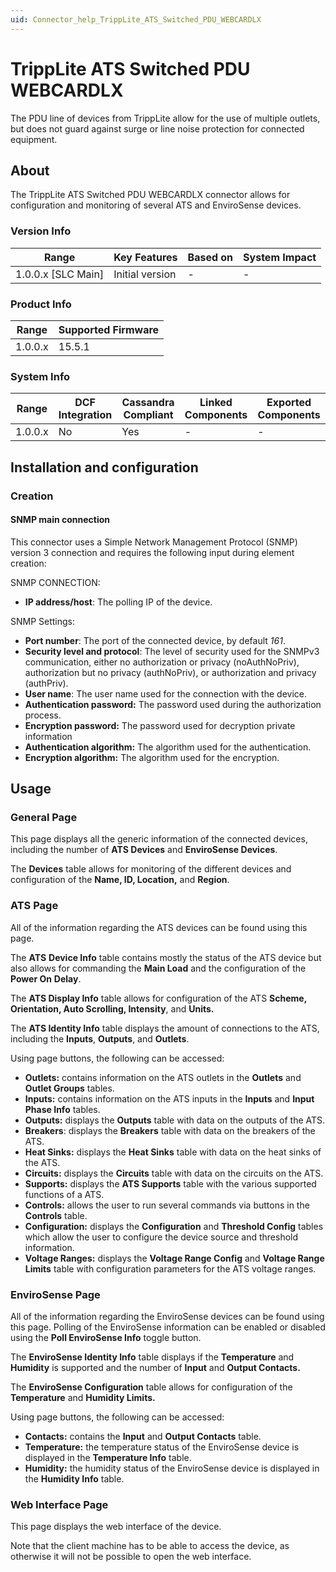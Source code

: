 ```yaml
---
uid: Connector_help_TrippLite_ATS_Switched_PDU_WEBCARDLX
---
```


# TrippLite ATS Switched PDU WEBCARDLX

The PDU line of devices from TrippLite allow for the use of multiple outlets, but does not guard against surge or line noise protection for connected equipment.

## About

The TrippLite ATS Switched PDU WEBCARDLX connector allows for configuration and monitoring of several ATS and EnviroSense devices.

### Version Info

| Range                | Key Features     | Based on     | System Impact     |
|----------------------|------------------|--------------|-------------------|
| 1.0.0.x [SLC Main]   | Initial version  | -            | -                 |

### Product Info

| Range     | Supported Firmware     |
|-----------|------------------------|
| 1.0.0.x   | 15.5.1                 |

### System Info

| Range     | DCF Integration     | Cassandra Compliant     | Linked Components     | Exported Components     |
|-----------|---------------------|-------------------------|-----------------------|-------------------------|
| 1.0.0.x   | No                  | Yes                     | -                     | -                       |

## Installation and configuration

### Creation

#### SNMP main connection

This connector uses a Simple Network Management Protocol (SNMP) version 3 connection and requires the following input during element creation:

SNMP CONNECTION:

- **IP address/host**: The polling IP of the device.

SNMP Settings:

- **Port number**: The port of the connected device, by default *161*.
- **Security level and protocol**: The level of security used for the SNMPv3 communication, either no authorization or privacy (noAuthNoPriv), authorization but no privacy (authNoPriv), or authorization and privacy (authPriv).
- **User name**: The user name used for the connection with the device.
- **Authentication password:** The password used during the authorization process.
- **Encryption password:** The password used for decryption private information
- **Authentication algorithm:** The algorithm used for the authentication.
- **Encryption algorithm:** The algorithm used for the encryption.

## Usage

### General Page

This page displays all the generic information of the connected devices, including the number of **ATS Devices** and **EnviroSense Devices**.

The **Devices** table allows for monitoring of the different devices and configuration of the **Name, ID, Location,** and **Region**.

### ATS Page

All of the information regarding the ATS devices can be found using this page.

The **ATS** **Device Info** table contains mostly the status of the ATS device but also allows for commanding the **Main Load** and the configuration of the **Power On** **Delay**.

The **ATS Display Info** table allows for configuration of the ATS **Scheme, Orientation, Auto Scrolling, Intensity**, and **Units.**

The **ATS Identity Info** table displays the amount of connections to the ATS, including the **Inputs**, **Outputs**, and **Outlets**.

Using page buttons, the following can be accessed:

- **Outlets:** contains information on the ATS outlets in the **Outlets** and **Outlet Groups** tables.
- **Inputs:** contains information on the ATS inputs in the **Inputs** and **Input Phase Info** tables.
- **Outputs:** displays the **Outputs** table with data on the outputs of the ATS.
- **Breakers**: displays the **Breakers** table with data on the breakers of the ATS.
- **Heat Sinks:** displays the **Heat Sinks** table with data on the heat sinks of the ATS.
- **Circuits:** displays the **Circuits** table with data on the circuits on the ATS.
- **Supports:** displays the **ATS Supports** table with the various supported functions of a ATS.
- **Controls:** allows the user to run several commands via buttons in the **Controls** table.
- **Configuration:** displays the **Configuration** and **Threshold Config** tables which allow the user to configure the device source and threshold information.
- **Voltage Ranges:** displays the **Voltage Range Config** and **Voltage Range Limits** table with configuration parameters for the ATS voltage ranges.

### EnviroSense Page

All of the information regarding the EnviroSense devices can be found using this page. Polling of the EnviroSense information can be enabled or disabled using the **Poll EnviroSense Info** toggle button.

The **EnviroSense Identity Info** table displays if the **Temperature** and **Humidity** is supported and the number of **Input** and **Output Contacts.**

The **EnviroSense Configuration** table allows for configuration of the **Temperature** and **Humidity Limits.**

Using page buttons, the following can be accessed:

- **Contacts:** contains the **Input** and **Output Contacts** table.
- **Temperature:** the temperature status of the EnviroSense device is displayed in the **Temperature Info** table.
- **Humidity:** the humidity status of the EnviroSense device is displayed in the **Humidity Info** table.

### Web Interface Page

This page displays the web interface of the device.

Note that the client machine has to be able to access the device, as otherwise it will not be possible to open the web interface.
